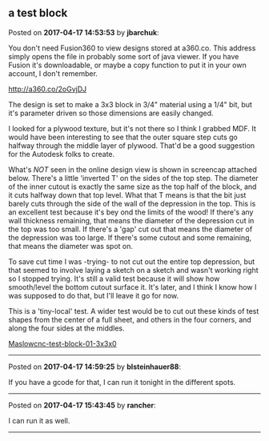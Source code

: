 ## a test block
Posted on **2017-04-17 14:53:53** by **jbarchuk**:

You don't need Fusion360 to view designs stored at a360.co. This address simply opens the file in probably some sort of java viewer. If you have Fusion it's downloadable, or maybe a copy function to put it in your own account, I don't remember.

http://a360.co/2oGvjDJ

The design is set to make a 3x3 block in 3/4" material using a 1/4" bit, but it's parameter driven so those dimensions are easily changed.

I looked for a plywood texture, but it's not there so I think I grabbed MDF. It would have been interesting to see that the outer square step cuts go halfway through the middle layer of plywood. That'd be a good suggestion for the Autodesk folks to create.

What's *NOT* seen in the online design view is shown in screencap attached below. There's a little 'inverted T' on the sides of the top step. The diameter of the inner cutout is exactly the same size as the top half of the block, and it cuts halfway down that top level. What that T means is that the bit just barely cuts through the side of the wall of the depression in the top. This is an excellent test because it's bey ond the limits of the wood! If there's any wall thickness remaining, that means the diameter of the depression cut in the top was too small. If there's a 'gap' cut out that means the diameter of the depression was too large. If there's some cutout and some remaining, that means the diameter was spot on.

To save cut time I was -trying- to not cut out the entire top depression, but that seemed to involve laying a sketch on a sketch and wasn't working right so I stopped trying. It's still a valid test because it will show how smooth/level the bottom cutout surface it. It's later, and I think I know how I was supposed to do that, but I'll leave it go for now.

This is a 'tiny-local' test. A wider test would be to cut out these kinds of test shapes from the center of a full sheet, and others in the four corners, and along the four sides at the middles.

 [Maslowcnc-test-block-01-3x3x0](/images/Cb/MC/CbMC_maslowcnctestblock013x3x0.75.png.jpg)

---

Posted on **2017-04-17 14:59:25** by **blsteinhauer88**:

If you have a gcode for that, I can run it tonight in the different spots.

---

Posted on **2017-04-17 15:43:45** by **rancher**:

I can run it as well.

---

